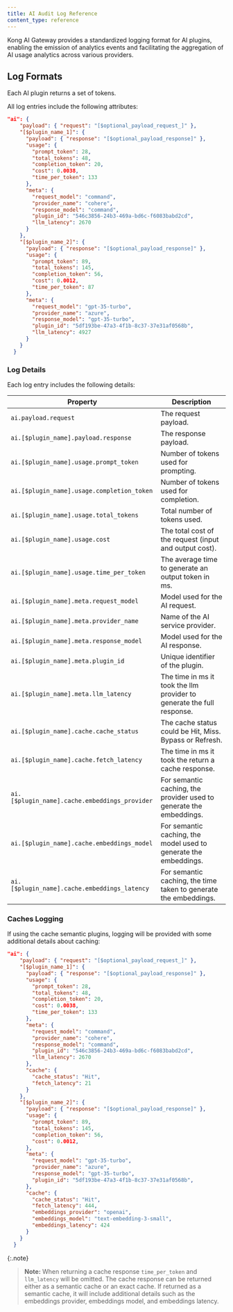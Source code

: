 ```yaml
---
title: AI Audit Log Reference
content_type: reference
---
```


Kong AI Gateway provides a standardized logging format for AI plugins, enabling the emission of analytics events and facilitating the aggregation of AI usage analytics across various providers.

## Log Formats

Each AI plugin returns a set of tokens. 

All log entries include the following attributes:

```json
"ai": {
    "payload": { "request": "[$optional_payload_request_]" },
    "[$plugin_name_1]": {
      "payload": { "response": "[$optional_payload_response]" },
      "usage": {
        "prompt_token": 28,
        "total_tokens": 48,
        "completion_token": 20,
        "cost": 0.0038,
        "time_per_token": 133
      },
      "meta": {
        "request_model": "command",
        "provider_name": "cohere",
        "response_model": "command",
        "plugin_id": "546c3856-24b3-469a-bd6c-f6083babd2cd",
        "llm_latency": 2670
      }
    },
    "[$plugin_name_2]": {
      "payload": { "response": "[$optional_payload_response]" },
      "usage": {
        "prompt_token": 89,
        "total_tokens": 145,
        "completion_token": 56,
        "cost": 0.0012,
        "time_per_token": 87
      },
      "meta": {
        "request_model": "gpt-35-turbo",
        "provider_name": "azure",
        "response_model": "gpt-35-turbo",
        "plugin_id": "5df193be-47a3-4f1b-8c37-37e31af0568b",
        "llm_latency": 4927
      }
    }
  }
```

### Log Details

Each log entry includes the following details:

Property | Description
---------|-------------
`ai.payload.request` | The request payload.
`ai.[$plugin_name].payload.response` |The response payload.
`ai.[$plugin_name].usage.prompt_token` | Number of tokens used for prompting.
`ai.[$plugin_name].usage.completion_token` | Number of tokens used for completion.
`ai.[$plugin_name].usage.total_tokens` | Total number of tokens used.
`ai.[$plugin_name].usage.cost` | The total cost of the request (input and output cost).
`ai.[$plugin_name].usage.time_per_token` | The average time to generate an output token in ms.
`ai.[$plugin_name].meta.request_model` | Model used for the AI request.
`ai.[$plugin_name].meta.provider_name` | Name of the AI service provider.
`ai.[$plugin_name].meta.response_model` | Model used for the AI response.
`ai.[$plugin_name].meta.plugin_id` | Unique identifier of the plugin.
`ai.[$plugin_name].meta.llm_latency` | The time in ms it took the llm provider to generate the full response.
`ai.[$plugin_name].cache.cache_status` | The cache status could be Hit, Miss. Bypass or Refresh.
`ai.[$plugin_name].cache.fetch_latency` | The time in ms it took the return a cache response.
`ai.[$plugin_name].cache.embeddings_provider` | For semantic caching, the provider used to generate the embeddings.
`ai.[$plugin_name].cache.embeddings_model` | For semantic caching, the model used to generate the embeddings.
`ai.[$plugin_name].cache.embeddings_latency` | For semantic caching, the time taken to generate the embeddings.


### Caches Logging

If using the cache semantic plugins, logging will be provided with some additional details about caching:

```json
"ai": {
    "payload": { "request": "[$optional_payload_request_]" },
    "[$plugin_name_1]": {
      "payload": { "response": "[$optional_payload_response]" },
      "usage": {
        "prompt_token": 28,
        "total_tokens": 48,
        "completion_token": 20,
        "cost": 0.0038,
        "time_per_token": 133
      },
      "meta": {
        "request_model": "command",
        "provider_name": "cohere",
        "response_model": "command",
        "plugin_id": "546c3856-24b3-469a-bd6c-f6083babd2cd",
        "llm_latency": 2670
      },
      "cache": {
        "cache_status": "Hit",
        "fetch_latency": 21
      }
    },
    "[$plugin_name_2]": {
      "payload": { "response": "[$optional_payload_response]" },
      "usage": {
        "prompt_token": 89,
        "total_tokens": 145,
        "completion_token": 56,
        "cost": 0.0012,
      },
      "meta": {
        "request_model": "gpt-35-turbo",
        "provider_name": "azure",
        "response_model": "gpt-35-turbo",
        "plugin_id": "5df193be-47a3-4f1b-8c37-37e31af0568b",
      },
      "cache": {
        "cache_status": "Hit",
        "fetch_latency": 444,
        "embeddings_provider": "openai",
        "embeddings_model": "text-embedding-3-small",
        "embeddings_latency": 424
      }
    }
  }
```

{:.note}
> **Note:** 
> When returning a cache response `time_per_token` and `llm_latency` will be omitted.
> The cache response can be returned either as a semantic cache or an exact cache. If returned as a semantic cache, it will include additional details such as the embeddings provider, embeddings model, and embeddings latency.

